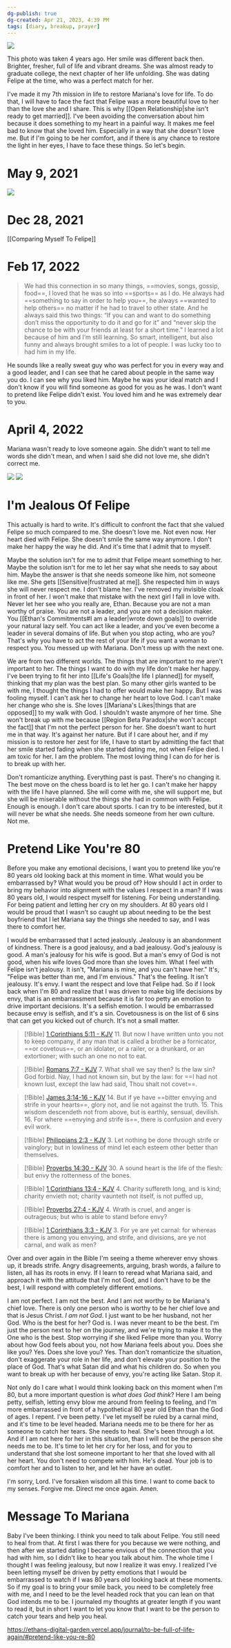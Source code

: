 ```yaml
---
dg-publish: true
dg-created: Apr 21, 2023, 4:39 PM
tags: [diary, breakup, prayer]
---
```


![](https://lh3.googleusercontent.com/pw/AJFCJaVTLsqNg177S1-zO9uf_bhAKTlMCAD5bjqJgUhPzgtTLMScZ-kwaYKEHHUDpHofWwC-lRqXjTfUipIE6TN2_gEVPhjcUcvTQCJlLZ39p5IqDddHVCq9e6n6LqzP7KMjYayQYFE7ScbAswHboF5a0_-Cjg=w960-h720-s-no)

This photo was taken 4 years ago. Her smile was different back then. Brighter, fresher, full of life and vibrant dreams. She was almost ready to graduate college, the next chapter of her life unfolding. She was dating Felipe at the time, who was a perfect match for her.

I've made it my 7th mission in life to restore Mariana's love for life. To do that, I will have to face the fact that Felipe was a more beautiful love to her than the love she and I share. This is why [[Open Relationship|she isn't ready to get married]]. I've been avoiding the conversation about him because it does something to my heart in a painful way. It makes me feel bad to know that she loved him. Especially in a way that she doesn't love me. But if I'm going to be her comfort, and if there is any chance to restore the light in her eyes, I have to face these things. So let's begin.

# May 9, 2021

![](https://lh3.googleusercontent.com/pw/AJFCJaXwYiYNJFFr1T9Fj2fUiqlG7lQI-1tQjMF7PgHgEcAoe8Gx482fQcR-73XhskSug-sPJzxRn2PAm3YjW89Tre_3Mmj-gZaaxEy-Kr0A0iArgvNcUWsWqpZGiED1uiHljSu9tIdPWzHNzBZ_HdK4M7FG2g=w557-h912-s-no)

# Dec 28, 2021

[[Comparing Myself To Felipe]]

# Feb 17, 2022
> We had this connection in so many things, ==movies, songs, gossip, food==, I loved that he was so into ==sports== as I do. He always had ==something to say in order to help you==, he always ==wanted to help others== no matter if he had to travel to other state. And he always said this two things: “If you can and want to do something don’t miss the opportunity to do it and go for it” and “never skip the chance to be with your friends at least for a short time.” I learned a lot because of him and I’m still learning. So smart, intelligent, but also funny and always brought smiles to a lot of people. I was lucky too to had him in my life.

He sounds like a really sweat guy who was perfect for you in every way and a good leader, and I can see that he cared about people in the same way you do. I can see why you liked him. Maybe he was your ideal match and I don't know if you will find someone as good for you as he was. I don't want to pretend like Felipe didn't exist. You loved him and he was extremely dear to you.

# April 4, 2022
Mariana wasn't ready to love someone again. She didn't want to tell me words she didn't mean, and when I said she did not love me, she didn't correct me.

![](https://i.imgur.com/fhc49Ny.png)
![](https://i.imgur.com/R7NtSv4.png)

# I'm Jealous Of Felipe

This actually is hard to write. It's difficult to confront the fact that she valued Felipe so much compared to me. She doesn't love me. Not even now. Her heart died with Felipe. She doesn't smile the same way anymore. I don't make her happy the way he did. And it's time that I admit that to myself.

Maybe the solution isn't for me to admit that Felipe meant something to her. Maybe the solution isn't for me to let her say what she needs to say about him. Maybe the answer is that she needs someone like him, not someone like me. She gets [[Sensitive|frustrated at me]]. She respected him in ways she will never respect me. I don't blame her. I've removed my invisible cloak in front of her. I won't make that mistake with the next girl I fall in love with. Never let her see who you really are, Ethan. Because you are not a man worthy of praise. You are not a leader, and you are not a decision maker. You [[Ethan's Commitments#I am a leader|wrote down goals]] to override your natural lazy self. You can act like a leader, and you've even become a leader in several domains of life. But when you stop acting, who are you? That's why you have to act the rest of your life if you want a woman to respect you. You messed up with Mariana. Don't mess up with the next one.

We are from two different worlds. The things that are important to me aren't important to her. The things I want to do with my life don't make her happy. I've been trying to fit her into [[Life's Goals|the life I planned]] for myself, thinking that my plan was the best plan. So many other girls wanted to be with me, I thought the things I had to offer would make her happy. But I was fooling myself. I can't ask her to change her heart to love God. I can't make her change who she is. She loves [[Mariana's Likes|things that are opposed]] to my walk with God. I shouldn't waste anymore of her time. She won't break up with me because [[Region Beta Paradox|she won't accept the fact]] that I'm not the perfect person for her. She doesn't want to hurt me in that way. It's against her nature. But if I care about her, and if my mission is to restore her zest for life, I have to start by admitting the fact that her smile started fading when she started dating me, not when Felipe died. I am toxic for her. I am the problem. The most loving thing I can do for her is to break up with her.

Don't romanticize anything. Everything past is past. There's no changing it. The best move on the chess board is to let her go. I can't make her happy with the life I have planned. She will come with me, she will support me, but she will be miserable without the things she had in common with Felipe. Enough is enough. I don't care about sports. I can try to be interested, but it will never be what she needs. She needs someone from her own culture. Not me.

# Pretend Like You're 80

Before you make any emotional decisions, I want you to pretend like you're 80 years old looking back at this moment in time. What would you be embarrassed by? What would you be proud of? How should I act in order to bring my behavior into alignment with the values I respect in a man? If I was 80 years old, I would respect myself for listening. For being understanding. For being patient and letting her cry on my shoulders. At 80 years old I would be proud that I wasn't so caught up about needing to be the best boyfriend that I let Mariana say the things she needed to say, and I was there to comfort her.

I would be embarrassed that I acted jealously. Jealousy is an abandonment of kindness. There is a good jealousy, and a bad jealousy. God's jealousy is good. A man's jealousy for his wife is good. But a man's envy of God is not good, when his wife loves God more than she loves him. What I feel with Felipe isn't jealousy. It isn't, "Mariana is mine, and you can't have her." It's, "Felipe was better than me, and I'm envious." That's the feeling. It isn't jealousy. It's envy. I want the respect and love that Felipe had. So if I look back when I'm 80 and realize that I was driven to make big life decisions by envy, that is an embarrassment because it is far too petty an emotion to drive important decisions. It's a selfish emotion. I would be embarrassed because envy is selfish, and it's a sin. Covetousness is on the list of 6 sins that can get you kicked out of church. It's not a small matter.

> [!Bible] [1 Corinthians 5:11 - KJV](https://bible-api.com/1coritnhians+5:11?translation=kjv)
> 11. But now I have written unto you not to keep company, if any man that is called a brother be a fornicator, ==or covetous==, or an idolater, or a railer, or a drunkard, or an extortioner; with such an one no not to eat.

> [!Bible] [Romans 7:7 - KJV](https://bible-api.com/romans+7:7?translation=kjv)
> 7. What shall we say then? Is the law sin? God forbid. Nay, I had not known sin, but by the law: for ==I had not known lust, except the law had said, Thou shalt not covet==.

> [!Bible] [James 3:14-16 - KJV](https://bible-api.com/james+3:14-16?translation=kjv)
> 14. But if ye have ==bitter envying and strife in your hearts==, glory not, and lie not against the truth.
> 15. This wisdom descendeth not from above, but is earthly, sensual, devilish.
> 16. For where ==envying and strife is==, there is confusion and every evil work.

> [!Bible] [Philippians 2:3 - KJV](https://bible-api.com/phillipians+2:3?translation=kjv)
> 3. Let nothing be done through strife or vainglory; but in lowliness of mind let each esteem other better than themselves.

> [!Bible] [Proverbs 14:30 - KJV](https://bible-api.com/proverbs+14:30?translation=kjv)
> 30. A sound heart is the life of the flesh: but envy the rottenness of the bones.

> [!Bible] [1 Corinthians 13:4 - KJV](https://bible-api.com/1corinthians+13:4?translation=kjv)
> 4. Charity suffereth long, and is kind; charity envieth not; charity vaunteth not itself, is not puffed up,

> [!Bible] [Proverbs 27:4 - KJV](https://bible-api.com/proverbs+27:4?translation=kjv)
> 4. Wrath is cruel, and anger is outrageous; but who is able to stand before envy?

> [!Bible] [1 Corinthians 3:3 - KJV](https://bible-api.com/1corinthians+3:3?translation=kjv)
> 3. For ye are yet carnal: for whereas there is among you envying, and strife, and divisions, are ye not carnal, and walk as men?

Over and over again in the Bible I'm seeing a theme wherever envy shows up, it breads strife. Angry disagreements, arguing, brash words, a failure to listen, all has its roots in envy. If I learn to reread what Mariana said, and approach it with the attitude that I'm not God, and I don't have to be the best, I will respond with completely different emotions.

I am not perfect. I am not the best. And I am not worthy to be Mariana's chief love. There is only one person who is worthy to be her chief love and that is Jesus Christ. *I am not God*. I just want to be her husband, not her God. Who is the best for her? God is. I was never meant to be the best. I'm just the person next to her on the journey, and we're trying to make it to the One who is the best. Stop worrying if she liked Felipe more than you. Worry about how God feels about you, not how Mariana feels about you. Does she like you? Yes. Does she love you? Yes. Than don't romanticize the situation, don't exaggerate your role in her life, and don't elevate your position to the place of God. That's what Satan did and what his children do. So when you want to break up with her because of envy, you're acting like Satan. Stop it.

Not only do I care what I would think looking back on this moment when I'm 80, but a more important question is *what does God think*? Here I am being petty, selfish, letting envy blow me around from feeling to feeling, and I'm more embarrassed in front of a hypothetical 80 year old Ethan than the God of ages. I repent. I've been petty. I've let myself be ruled by a carnal mind, and it's time to be level headed. Mariana needs me to be there for her as someone to catch her tears. She needs to heal. She's been through a lot. And if I am not here for her in this situation, than I will not be the person she needs me to be. It's time to let her cry for her loss, and for you to understand that she lost someone important to her that she loved with all her heart. You don't need to compete with him. He's dead. Your job is to comfort her and to listen to her, and let her have an outlet.

I'm sorry, Lord. I've forsaken wisdom all this time. I want to come back to my senses. Forgive me. Direct me once again. Amen.

# Message To Mariana

Baby I've been thinking. I think you need to talk about Felipe. You still need to heal from that. At first I was there for you because we were nothing, and then after we started dating I became envious of the connection that you had with him, so I didn't like to hear you talk about him. The whole time I thought I was feeling jealousy, but now I realize it was envy. I realized I've been letting myself be driven by petty emotions that I would be embarrassed to watch if I was 80 years old looking back at these moments. So if my goal is to bring your smile back, you need to be completely free with me, and I need to be the level headed rock that you can lean on that God intends me to be. I journaled my thoughts at greater length if you want to read it, but in short I want to let you know that I want to be the person to catch your tears and help you heal.

https://ethans-digital-garden.vercel.app/journal/to-be-full-of-life-again/#pretend-like-you-re-80